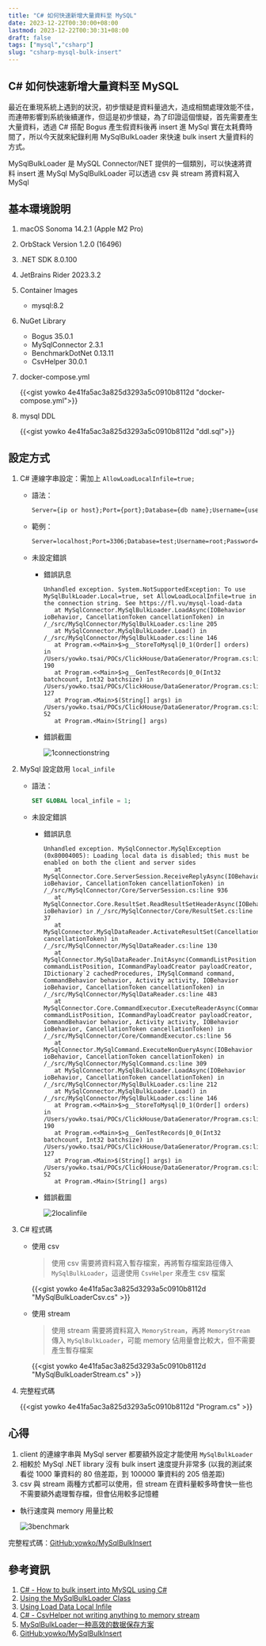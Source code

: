 ```yaml
---
title: "C# 如何快速新增大量資料至 MySQL"
date: 2023-12-22T00:30:00+08:00
lastmod: 2023-12-22T00:30:31+08:00
draft: false
tags: ["mysql","csharp"]
slug: "csharp-mysql-bulk-insert"
---
```


## C# 如何快速新增大量資料至 MySQL

最近在重現系統上遇到的狀況，初步懷疑是資料量過大，造成相關處理效能不佳，而連帶影響到系統後續運作，但這是初步懷疑，為了印證這個懷疑，首先需要產生大量資料，透過 C# 搭配 Bogus 產生假資料後再 insert 進 MySql 實在太耗費時間了，所以今天就來紀錄利用 MySqlBulkLoader 來快速 bulk insert 大量資料的方式。

MySqlBulkLoader 是 MySQL Connector/NET 提供的一個類別，可以快速將資料 insert 進 MySql MySqlBulkLoader 可以透過 csv 與 stream 將資料寫入 MySql

## 基本環境說明

1. macOS Sonoma 14.2.1 (Apple M2 Pro)
2. OrbStack Version 1.2.0 (16496)
3. .NET SDK 8.0.100
4. JetBrains Rider 2023.3.2
5. Container Images

    - mysql:8.2

6. NuGet Library

    - Bogus 35.0.1
    - MySqlConnector 2.3.1
    - BenchmarkDotNet 0.13.11
    - CsvHelper 30.0.1

7. docker-compose.yml

    {{<gist yowko 4e41fa5ac3a825d3293a5c0910b8112d "docker-compose.yml">}}

8. mysql DDL

    {{<gist yowko 4e41fa5ac3a825d3293a5c0910b8112d "ddl.sql">}}

## 設定方式

1. C# 連線字串設定：需加上 `AllowLoadLocalInfile=true;`

    - 語法：

        ```txt
        Server={ip or host};Port={port};Database={db name};Username={username};Password={password};Allow User Variables=true;AllowLoadLocalInfile=true;
        ```

    - 範例：

        ```txt
        Server=localhost;Port=3306;Database=test;Username=root;Password=pass.123;Allow User Variables=true;AllowLoadLocalInfile=true;"
        ```

    - 未設定錯誤

        - 錯誤訊息

            ```log
            Unhandled exception. System.NotSupportedException: To use MySqlBulkLoader.Local=true, set AllowLoadLocalInfile=true in the connection string. See https://fl.vu/mysql-load-data
               at MySqlConnector.MySqlBulkLoader.LoadAsync(IOBehavior ioBehavior, CancellationToken cancellationToken) in /_/src/MySqlConnector/MySqlBulkLoader.cs:line 205
               at MySqlConnector.MySqlBulkLoader.Load() in /_/src/MySqlConnector/MySqlBulkLoader.cs:line 146
               at Program.<<Main>$>g__StoreToMysql|0_1(Order[] orders) in /Users/yowko.tsai/POCs/ClickHouse/DataGenerator/Program.cs:line 190
               at Program.<<Main>$>g__GenTestRecords|0_0(Int32 batchcount, Int32 batchsize) in /Users/yowko.tsai/POCs/ClickHouse/DataGenerator/Program.cs:line 127
               at Program.<Main>$(String[] args) in /Users/yowko.tsai/POCs/ClickHouse/DataGenerator/Program.cs:line 52
               at Program.<Main>(String[] args)
            ```

        - 錯誤截圖

            ![1connectionstring](https://github.com/yowko/picsbed/assets/3851540/320b917c-6345-4f08-92c6-661cb98ebe5b)

2. MySql 設定啟用 `local_infile`

    - 語法：

        ```sql
        SET GLOBAL local_infile = 1;
        ```

    - 未設定錯誤

        - 錯誤訊息

            ```log
            Unhandled exception. MySqlConnector.MySqlException (0x80004005): Loading local data is disabled; this must be enabled on both the client and server sides
               at MySqlConnector.Core.ServerSession.ReceiveReplyAsync(IOBehavior ioBehavior, CancellationToken cancellationToken) in /_/src/MySqlConnector/Core/ServerSession.cs:line 936
               at MySqlConnector.Core.ResultSet.ReadResultSetHeaderAsync(IOBehavior ioBehavior) in /_/src/MySqlConnector/Core/ResultSet.cs:line 37
               at MySqlConnector.MySqlDataReader.ActivateResultSet(CancellationToken cancellationToken) in /_/src/MySqlConnector/MySqlDataReader.cs:line 130
               at MySqlConnector.MySqlDataReader.InitAsync(CommandListPosition commandListPosition, ICommandPayloadCreator payloadCreator, IDictionary`2 cachedProcedures, IMySqlCommand command, CommandBehavior behavior, Activity activity, IOBehavior ioBehavior, CancellationToken cancellationToken) in /_/src/MySqlConnector/MySqlDataReader.cs:line 483
               at MySqlConnector.Core.CommandExecutor.ExecuteReaderAsync(CommandListPosition commandListPosition, ICommandPayloadCreator payloadCreator, CommandBehavior behavior, Activity activity, IOBehavior ioBehavior, CancellationToken cancellationToken) in /_/src/MySqlConnector/Core/CommandExecutor.cs:line 56
               at MySqlConnector.MySqlCommand.ExecuteNonQueryAsync(IOBehavior ioBehavior, CancellationToken cancellationToken) in /_/src/MySqlConnector/MySqlCommand.cs:line 309
               at MySqlConnector.MySqlBulkLoader.LoadAsync(IOBehavior ioBehavior, CancellationToken cancellationToken) in /_/src/MySqlConnector/MySqlBulkLoader.cs:line 212
               at MySqlConnector.MySqlBulkLoader.Load() in /_/src/MySqlConnector/MySqlBulkLoader.cs:line 146
               at Program.<<Main>$>g__StoreToMysql|0_1(Order[] orders) in /Users/yowko.tsai/POCs/ClickHouse/DataGenerator/Program.cs:line 190
               at Program.<<Main>$>g__GenTestRecords|0_0(Int32 batchcount, Int32 batchsize) in /Users/yowko.tsai/POCs/ClickHouse/DataGenerator/Program.cs:line 127
               at Program.<Main>$(String[] args) in /Users/yowko.tsai/POCs/ClickHouse/DataGenerator/Program.cs:line 52
               at Program.<Main>(String[] args)
            ```

        - 錯誤截圖

            ![2localinfile](https://github.com/yowko/picsbed/assets/3851540/f9a50142-302e-409c-a0b0-2c19a19f5d93)

3. C# 程式碼

    - 使用 csv

        > 使用 csv 需要將資料寫入暫存檔案，再將暫存檔案路徑傳入 `MySqlBulkLoader`，這邊使用 `CsvHelper` 來產生 csv 檔案

        {{<gist yowko 4e41fa5ac3a825d3293a5c0910b8112d "MySqlBulkLoaderCsv.cs" >}}

    - 使用 stream

        > 使用 stream 需要將資料寫入 `MemoryStream`，再將 `MemoryStream` 傳入 `MySqlBulkLoader`，可能 memory 佔用量會比較大，但不需要產生暫存檔案

        {{<gist yowko 4e41fa5ac3a825d3293a5c0910b8112d "MySqlBulkLoaderStream.cs" >}}

4. 完整程式碼

    {{<gist yowko 4e41fa5ac3a825d3293a5c0910b8112d "Program.cs" >}}

## 心得

1. client 的連線字串與 MySql server 都要額外設定才能使用 `MySqlBulkLoader`
2. 相較於 MySql .NET library 沒有 bulk insert 速度提升非常多 (以我的測試來看從 1000 筆資料的 80 倍差距，到 100000 筆資料的 205 倍差距)
3. csv 與 stream 兩種方式都可以使用，但 stream 在資料量較多時會快一些也不需要額外處理暫存檔，但會佔用較多記憶體

- 執行速度與 memory 用量比較

    ![3benchmark](https://github.com/yowko/picsbed/assets/3851540/9afcc078-9047-4696-82b8-8946789fb3b8)

完整程式碼：[GitHub:yowko/MySqlBulkInsert](https://github.com/yowko/MySqlBulkInsert)

## 參考資訊

1. [C# - How to bulk insert into MySQL using C#](https://itecnote.com/tecnote/c-how-to-bulk-insert-into-mysql-using-c/)
2. [Using the MySqlBulkLoader Class](https://dev.mysql.com/doc/connector-net/en/connector-net-programming-bulk-loader.html)
3. [Using Load Data Local Infile](https://mysqlconnector.net/troubleshooting/load-data-local-infile/)
4. [C# - CsvHelper not writing anything to memory stream](https://itecnote.com/tecnote/c-csvhelper-not-writing-anything-to-memory-stream/)
5. [MySqlBulkLoader一种高效的数据保存方案](https://blog.csdn.net/sD7O95O/article/details/130355003)
6. [GitHub:yowko/MySqlBulkInsert](https://github.com/yowko/MySqlBulkInsert)
